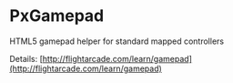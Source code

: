 # PxGamepad
HTML5 gamepad helper for standard mapped controllers

Details:
[http://flightarcade.com/learn/gamepad](http://flightarcade.com/learn/gamepad)


